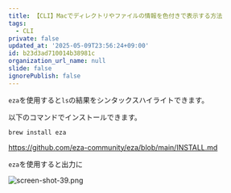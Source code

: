 ```yaml
---
title: 【CLI】Macでディレクトリやファイルの情報を色付きで表示する方法
tags:
  - CLI
private: false
updated_at: '2025-05-09T23:56:24+09:00'
id: b23d3ad710014b38981c
organization_url_name: null
slide: false
ignorePublish: false
---
```

`eza`を使用すると`ls`の結果をシンタックスハイライトできます。

以下のコマンドでインストールできます。

```terminal
brew install eza
```

https://github.com/eza-community/eza/blob/main/INSTALL.md

`eza`を使用すると出力に

 ![screen-shot-39.png](https://qiita-image-store.s3.ap-northeast-1.amazonaws.com/0/2342443/f3cc9d75-02aa-4c55-8c4e-6a2199c1b3ef.png)
